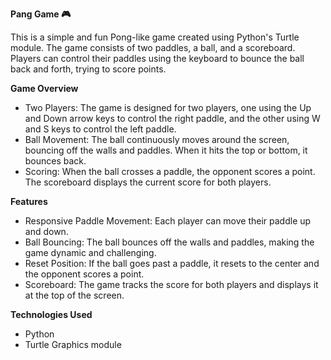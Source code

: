 **Pang Game 🎮**

This is a simple and fun Pong-like game created using Python's Turtle module. 
The game consists of two paddles, a ball, and a scoreboard. 
Players can control their paddles using the keyboard to bounce the ball back and forth, trying to score points.

**Game Overview**
- Two Players: The game is designed for two players, one using the Up and Down arrow keys to control the right paddle, and the other using W and S keys to control the left paddle.
- Ball Movement: The ball continuously moves around the screen, bouncing off the walls and paddles. When it hits the top or bottom, it bounces back.
- Scoring: When the ball crosses a paddle, the opponent scores a point. The scoreboard displays the current score for both players.

**Features**
- Responsive Paddle Movement: Each player can move their paddle up and down.
- Ball Bouncing: The ball bounces off the walls and paddles, making the game dynamic and challenging.
- Reset Position: If the ball goes past a paddle, it resets to the center and the opponent scores a point.
- Scoreboard: The game tracks the score for both players and displays it at the top of the screen.

**Technologies Used**
- Python
- Turtle Graphics module
